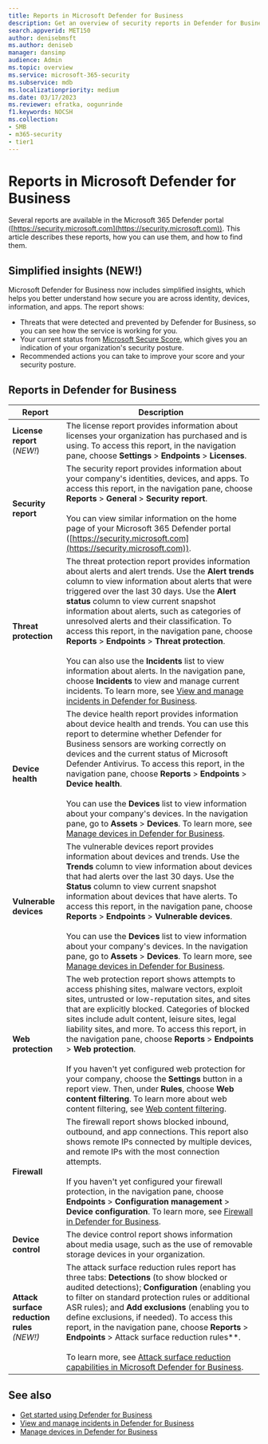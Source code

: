 ```yaml
---
title: Reports in Microsoft Defender for Business
description: Get an overview of security reports in Defender for Business. Reports will show detected threats, alerts, vulnerabilities, and device status.
search.appverid: MET150
author: denisebmsft
ms.author: deniseb
manager: dansimp 
audience: Admin
ms.topic: overview
ms.service: microsoft-365-security
ms.subservice: mdb
ms.localizationpriority: medium
ms.date: 03/17/2023
ms.reviewer: efratka, oogunrinde
f1.keywords: NOCSH 
ms.collection: 
- SMB
- m365-security
- tier1
---
```


# Reports in Microsoft Defender for Business

Several reports are available in the Microsoft 365 Defender portal ([https://security.microsoft.com](https://security.microsoft.com)). This article describes these reports, how you can use them, and how to find them.

## Simplified insights (NEW!)

Microsoft Defender for Business now includes simplified insights, which helps you better understand how secure you are across identity, devices, information, and apps. The report shows:

- Threats that were detected and prevented by Defender for Business, so you can see how the service is working for you.
- Your current status from [Microsoft Secure Score](../defender/microsoft-secure-score.md), which gives you an indication of your organization's security posture. 
- Recommended actions you can take to improve your score and your security posture.

## Reports in Defender for Business

|Report  |Description  |
|---------|---------|
| **License report**<br/>(*NEW!*) | The license report provides information about licenses your organization has purchased and is using. To access this report, in the navigation pane, choose **Settings** > **Endpoints** > **Licenses**. |
| **Security report**  | The security report provides information about your company's identities, devices, and apps. To access this report, in the navigation pane, choose **Reports** > **General** > **Security report**. <br/><br/>You can view similar information on the home page of your Microsoft 365 Defender portal ([https://security.microsoft.com](https://security.microsoft.com)). |
| **Threat protection**  | The threat protection report provides information about alerts and alert trends. Use the **Alert trends** column to view information about alerts that were triggered over the last 30 days. Use the **Alert status** column to view current snapshot information about alerts, such as categories of unresolved alerts and their classification. To access this report, in the navigation pane, choose **Reports** > **Endpoints** > **Threat protection**. <br/><br/>You can also use the **Incidents** list to view information about alerts. In the navigation pane, choose **Incidents** to view and manage current incidents. To learn more, see [View and manage incidents in Defender for Business](mdb-view-manage-incidents.md). |
| **Device health** | The device health report provides information about device health and trends. You can use this report to determine whether Defender for Business sensors are working correctly on devices and the current status of Microsoft Defender Antivirus. To access this report, in the navigation pane, choose **Reports** > **Endpoints** > **Device health**. <br/><br/>You can use the **Devices** list to view information about your company's devices. In the navigation pane, go to **Assets** > **Devices**. To learn more, see [Manage devices in Defender for Business](mdb-manage-devices.md). |
| **Vulnerable devices** | The vulnerable devices report provides information about devices and trends. Use the **Trends** column to view information about devices that had alerts over the last 30 days. Use the **Status** column to view current snapshot information about devices that have alerts. To access this report, in the navigation pane, choose **Reports** > **Endpoints** > **Vulnerable devices**.<br/><br/>You can use the **Devices** list to view information about your company's devices. In the navigation pane, go to **Assets** > **Devices**. To learn more, see [Manage devices in Defender for Business](mdb-manage-devices.md). |
| **Web protection** | The web protection report shows attempts to access phishing sites, malware vectors, exploit sites, untrusted or low-reputation sites, and sites that are explicitly blocked. Categories of blocked sites include adult content, leisure sites, legal liability sites, and more. To access this report, in the navigation pane, choose **Reports** > **Endpoints** > **Web protection**.<br/><br/>If you haven't yet configured web protection for your company, choose the **Settings** button in a report view. Then, under **Rules**, choose **Web content filtering**. To learn more about web content filtering, see [Web content filtering](../defender-endpoint/web-content-filtering.md). |
| **Firewall** | The firewall report shows blocked inbound, outbound, and app connections. This report also shows remote IPs connected by multiple devices, and remote IPs with the most connection attempts. <br/><br/>If you haven't yet configured your firewall protection, in the navigation pane, choose **Endpoints** > **Configuration management** > **Device configuration**. To learn more, see [Firewall in Defender for Business](mdb-firewall.md). |
| **Device control** | The device control report shows information about media usage, such as the use of removable storage devices in your organization. |
| **Attack surface reduction rules** <br/>*(NEW!)* | The attack surface reduction rules report has three tabs: **Detections** (to show blocked or audited detections); **Configuration** (enabling you to filter on standard protection rules or additional ASR rules); and **Add exclusions** (enabling you to define exclusions, if needed). To access this report, in the navigation pane, choose **Reports** > **Endpoints** > Attack surface reduction rules**. <br/><br/>To learn more, see [Attack surface reduction capabilities in Microsoft Defender for Business](mdb-asr.md). |

## See also

- [Get started using Defender for Business](mdb-get-started.md)
- [View and manage incidents in Defender for Business](mdb-view-manage-incidents.md)
- [Manage devices in Defender for Business](mdb-manage-devices.md)
